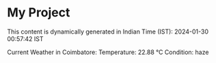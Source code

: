 # My Project

This content is dynamically generated in Indian Time (IST): 2024-01-30 00:57:42 IST


Current Weather in Coimbatore:
Temperature: 22.88 °C
Condition: haze
